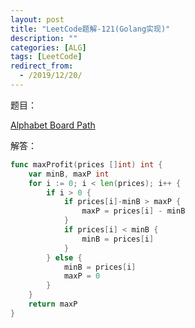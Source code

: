 ```yaml
---
layout: post
title: "LeetCode题解-121(Golang实现)"
description: ""
categories: [ALG]
tags: [LeetCode]
redirect_from:
  - /2019/12/20/
---
```




题目：

[Alphabet Board Path](https://leetcode.com/problems/alphabet-board-path/)

解答：

```go
func maxProfit(prices []int) int {
	var minB, maxP int
	for i := 0; i < len(prices); i++ {
		if i > 0 {
			if prices[i]-minB > maxP {
				maxP = prices[i] - minB
			}
			if prices[i] < minB {
				minB = prices[i]
			}
		} else {
			minB = prices[i]
			maxP = 0
		}
	}
	return maxP
}
```



